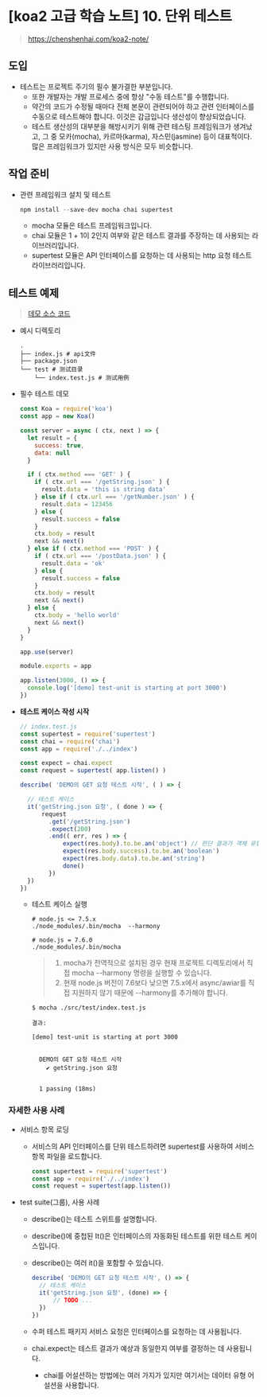# [koa2 고급 학습 노트] 10. 단위 테스트

> https://chenshenhai.com/koa2-note/



## 도입

- 테스트는 프로젝트 주기의 필수 불가결한 부분입니다. 
  - 또한 개발자는 개발 프로세스 중에 항상 "수동 테스트"를 수행합니다. 
  - 약간의 코드가 수정될 때마다 전체 본문이 관련되어야 하고 관련 인터페이스를 수동으로 테스트해야 합니다. 이것은 감금입니다 생산성이 향상되었습니다. 
  - 테스트 생산성의 대부분을 해방시키기 위해 관련 테스팅 프레임워크가 생겨났고, 그 중 모카(mocha), 카르마(karma), 자스민(jasmine) 등이 대표적이다. 많은 프레임워크가 있지만 사용 방식은 모두 비슷합니다.



## 작업 준비

- 관련 프레임워크 설치 및 테스트

  ```javascript
  npm install --save-dev mocha chai supertest
  ```

  - mocha 모듈은 테스트 프레임워크입니다.
  - chai 모듈은 1 + 1이 2인지 여부와 같은 테스트 결과를 주장하는 데 사용되는 라이브러리입니다.
  - supertest 모듈은 API 인터페이스를 요청하는 데 사용되는 http 요청 테스트 라이브러리입니다.



## 테스트 예제

> [데모 소스 코드](https://github.com/ChenShenhai/koa2-note/blob/master/demo/test-unit/)

- 예시 디렉토리

  ```
  .
  ├── index.js # api文件
  ├── package.json
  └── test # 测试目录
      └── index.test.js # 测试用例
  ```

- 필수 테스트 데모

  ```javascript
  const Koa = require('koa')
  const app = new Koa()
  
  const server = async ( ctx, next ) => {
    let result = {
      success: true,
      data: null
    }
  
    if ( ctx.method === 'GET' ) { 
      if ( ctx.url === '/getString.json' ) {
        result.data = 'this is string data'
      } else if ( ctx.url === '/getNumber.json' ) {
        result.data = 123456
      } else {
        result.success = false
      }
      ctx.body = result
      next && next()
    } else if ( ctx.method === 'POST' ) {
      if ( ctx.url === '/postData.json' ) {
        result.data = 'ok'
      } else {
        result.success = false
      }
      ctx.body = result
      next && next()
    } else {
      ctx.body = 'hello world'
      next && next()
    }
  }
  
  app.use(server)
  
  module.exports = app
  
  app.listen(3000, () => {
    console.log('[demo] test-unit is starting at port 3000')
  })
  ```



- **테스트 케이스 작성 시작**

  ```javascript
  // index.test.js
  const supertest = require('supertest')
  const chai = require('chai')
  const app = require('./../index')
  
  const expect = chai.expect
  const request = supertest( app.listen() )
  
  describe( 'DEMO의 GET 요청 테스트 시작', ( ) => {
  
    // 테스트 케이스
    it('getString.json 요청', ( done ) => {
        request
          .get('/getString.json')
          .expect(200)
          .end(( err, res ) => {
              expect(res.body).to.be.an('object') // 판단 결과가 객체 유형인지 확인
              expect(res.body.success).to.be.an('boolean')
              expect(res.body.data).to.be.an('string')
              done()
          })
    })
  })
  ```

  - 테스트 케이스 실행

    ```shell
    # node.js <= 7.5.x
    ./node_modules/.bin/mocha  --harmony
    
    # node.js = 7.6.0
    ./node_modules/.bin/mocha
    ```

    > 1. mocha가 전역적으로 설치된 경우 현재 프로젝트 디렉토리에서 직접 mocha --harmony 명령을 실행할 수 있습니다.
    > 2. 현재 node.js 버전이 7.6보다 낮으면 7.5.x에서 async/awiar를 직접 지원하지 않기 때문에 --harmony를 추가해야 합니다.

    ```shell
    $ mocha ./src/test/index.test.js 
    
    결과:
    
    [demo] test-unit is starting at port 3000
    
    
      DEMO의 GET 요청 테스트 시작
        ✔ getString.json 요청
    
    
      1 passing (18ms)
    ```

    

### 자세한 사용 사례

- 서비스 항목 로딩

  - 서비스의 API 인터페이스를 단위 테스트하려면 supertest를 사용하여 서비스 항목 파일을 로드합니다.

    ```javascript
    const supertest = require('supertest')
    const app = require('./../index')
    const request = supertest(app.listen())
    ```

- test suite(그룹), 사용 사례

  - describe()는 테스트 스위트를 설명합니다.

  - describe()에 중첩된 It()은 인터페이스의 자동화된 테스트를 위한 테스트 케이스입니다.

  - describe()는 여러 it()을 포함할 수 있습니다.

    ```javascript
    describe( 'DEMO의 GET 요청 테스트 시작', () => {
      // 테스트 케이스
      it('getString.json 요청', (done) => {
          // TODO ...
      })
    })
    ```

  - 수퍼 테스트 패키지 서비스 요청은 인터페이스를 요청하는 데 사용됩니다.

  - chai.expect는 테스트 결과가 예상과 동일한지 여부를 결정하는 데 사용됩니다.

    - chai를 어설션하는 방법에는 여러 가지가 있지만 여기서는 데이터 유형 어설션을 사용합니다.